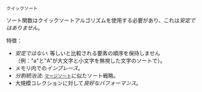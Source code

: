 ```
クイックソート
```

ソート関数はクイックソートアルゴリズムを使用する必要があり、これは*安定ではありません*。

特徴：

  * *安定ではない*: 等しいと比較される要素の順序を保持しません（例："a"と"A"が大文字と小文字を無視した文字のソートで）。
  * メモリ内での*インプレース*。
  * *分割統治法*: [`マージソート`](@ref)に似たソート戦略。
  * 大規模コレクションに対して*良好なパフォーマンス*。
